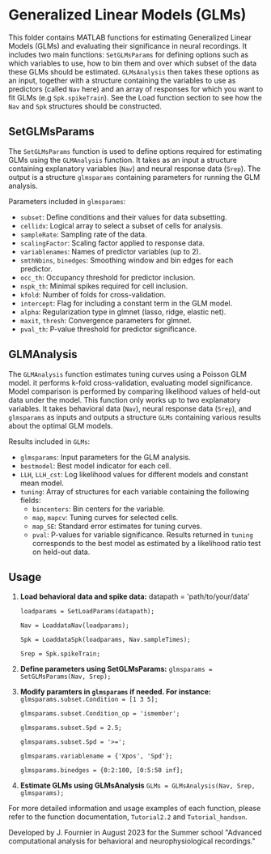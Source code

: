 # Generalized Linear Models (GLMs)

This folder contains MATLAB functions for estimating Generalized Linear Models (GLMs) and evaluating their significance in neural recordings. 
It includes two main functions:  `SetGLMsParams` for defining options such as
which variables to use, how to bin them and over which subset of the data these GLMs should be estimated. `GLMsAnalysis` then takes these options as an input,
together with a structure containing the variables to use as predictors (called `Nav` here) and an array of responses for which you want to fit GLMs (e.g `Spk.spikeTrain`).
See the Load function section to see how the `Nav` and `Spk` structures should be constructed.

## SetGLMsParams

The `SetGLMsParams` function is used to define options required for estimating GLMs using the `GLMAnalysis` function.
It takes as an input a structure containing explanatory variables (`Nav`) and neural response data (`Srep`).
The output is a structure `glmsparams` containing parameters for running the GLM analysis.

Parameters included in `glmsparams`:
- `subset`: Define conditions and their values for data subsetting.
- `cellidx`: Logical array to select a subset of cells for analysis.
- `sampleRate`: Sampling rate of the data.
- `scalingFactor`: Scaling factor applied to response data.
- `variablenames`: Names of predictor variables (up to 2).
- `smthNbins`, `binedges`: Smoothing window and bin edges for each predictor.
- `occ_th`: Occupancy threshold for predictor inclusion.
- `nspk_th`: Minimal spikes required for cell inclusion.
- `kfold`: Number of folds for cross-validation.
- `intercept`: Flag for including a constant term in the GLM model.
- `alpha`: Regularization type in glmnet (lasso, ridge, elastic net).
- `maxit`, `thresh`: Convergence parameters for glmnet.
- `pval_th`: P-value threshold for predictor significance.

## GLMAnalysis

The `GLMAnalysis` function estimates tuning curves using a Poisson GLM model. it performs k-fold cross-validation, evaluating model significance.
Model comparison is performed by comparing likelihood values of held-out data under the model.
This function only works up to two explanatory variables. It takes behavioral data (`Nav`), neural response data (`Srep`), and `glmsparams` as inputs and
outputs a structure `GLMs` containing various results about the optimal GLM models.

Results included in `GLMs`:
- `glmsparams`: Input parameters for the GLM analysis.
- `bestmodel`: Best model indicator for each cell.
- `LLH`, `LLH_cst`: Log likelihood values for different models and constant mean model.
- `tuning`: Array of structures for each variable containing the following fields:
  - `bincenters`: Bin centers for the variable.
  - `map`, `mapcv`: Tuning curves for selected cells.
  - `map_SE`: Standard error estimates for tuning curves.
  - `pval`: P-values for variable significance.
Results returned in `tuning` corresponds to the best model as estimated by a likelihood ratio test on held-out data.

## Usage

1. **Load behavioral data and spike data:**
datapath = 'path/to/your/data'

    `loadparams = SetLoadParams(datapath);`

    `Nav = LoaddataNav(loadparams);`

    `Spk = LoaddataSpk(loadparams, Nav.sampleTimes);`

    `Srep = Spk.spikeTrain;`

2. **Define parameters using SetGLMsParams:**
    `glmsparams = SetGLMsParams(Nav, Srep);`

3. **Modify paramters in `glmsparams` if needed. For instance:**
    `glmsparams.subset.Condition = [1 3 5];`
   
    `glmsparams.subset.Condition_op = 'ismember';`
   
    `glmsparams.subset.Spd = 2.5;`
   
    `glmsparams.subset.Spd = '>=';`

    `glmsparams.variablename = {'Xpos', 'Spd'};`
   
    `glmsparams.binedges = {0:2:100, [0:5:50 inf];`

5. **Estimate GLMs using GLMsAnalysis**
    `GLMs = GLMsAnalysis(Nav, Srep, glmsparams);`

For more detailed information and usage examples of each function, please refer to the function documentation, `Tutorial2.2` and `Tutorial_handson`.

Developed by J. Fournier in August 2023 for the Summer school "Advanced computational analysis for behavioral and neurophysiological recordings."
